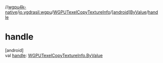 //[wgpu4k-native](../../../../index.md)/[io.ygdrasil.wgpu](../../index.md)/[WGPUTexelCopyTextureInfo](../index.md)/[[android]ByValue](index.md)/[handle](handle.md)

# handle

[android]\
val [handle](handle.md): [WGPUTexelCopyTextureInfo.ByValue](../../../io.ygdrasil.wgpu.android/-w-g-p-u-texel-copy-texture-info/-by-value/index.md)